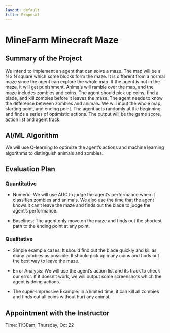 ```yaml
---
layout: default  
title: Proposal  
---
```


# MineFarm Minecraft Maze

## Summary of the Project

We intend to implement an agent that can solve a maze. The map will be a N x N square which some blocks form the maze. It is different from a normal maze since the agent can explore the whole map. If the agent is not in the maze, it will get punishment. Animals will ramble over the map, and the maze includes zombies and coins. The agent should pick up coins, find a blade, and kill zombies before it leaves the maze. The agent needs to know the difference between zombies and animals.  We will input the whole map, starting point, and ending point. The agent acts randomly at the beginning and finds a series of optimistic actions. The output will be the game score, action list and agent track.

## AI/ML Algorithm
We will use Q-learning to optimize the agent’s actions and machine learning algorithms to distinguish animals and zombies.  

## Evaluation Plan

### Quantitative

- Numeric: We will use AUC to judge the agent’s performance when it classifies zombies and animals. We also use the time that the agent knows it can’t leave the maze and finds out the blade to judge the agent’s performance.  

- Baselines: The agent only move on the maze and finds out the shortest path to the ending point at any point.  

### Qualitative

- Simple example cases: It should find out the blade quickly and kill as many zombies as possible. It should pick up many coins and finds out the best way to leave the maze.  

- Error Analysis: We will use the agent’s action list and its track to check our error. If it doesn’t work, we will output some screenshots which the agent is doing actions.  

- The super-Impressive Example: In a limited time, it can kill all zombies and finds out all coins without hurt any animal.  


## Appointment with the Instructor
Time: 11:30am, Thursday, Oct 22

